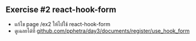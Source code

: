 ## Exercise #2 react-hook-form

- แก้ไข page /ex2 ให้ไปใช้ react-hook-form
- ดูเฉลยได้ที่ [github.com/pphetra/day3/documents/register/use_hook_form](https://github.com/pphetra/day3/blob/main/documents/register/use_hook_form.md)
